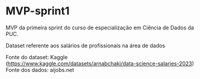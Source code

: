 # MVP-sprint1
MVP da primeira sprint do curso de especialização em Ciência de Dados da PUC.

Dataset referente aos salários de profissionais na área de dados

Fonte do dataset: Kaggle (https://www.kaggle.com/datasets/arnabchaki/data-science-salaries-2023)
Fonte dos dados: aijobs.net
